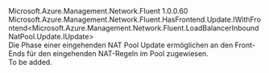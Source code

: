 <Type Name="IWithFrontend" FullName="Microsoft.Azure.Management.Network.Fluent.LoadBalancerInboundNatPool.Update.IWithFrontend">
  <TypeSignature Language="C#" Value="public interface IWithFrontend : Microsoft.Azure.Management.Network.Fluent.HasFrontend.Update.IWithFrontend&lt;Microsoft.Azure.Management.Network.Fluent.LoadBalancerInboundNatPool.Update.IUpdate&gt;" />
  <TypeSignature Language="ILAsm" Value=".class public interface auto ansi abstract IWithFrontend implements class Microsoft.Azure.Management.Network.Fluent.HasFrontend.Update.IWithFrontend`1&lt;class Microsoft.Azure.Management.Network.Fluent.LoadBalancerInboundNatPool.Update.IUpdate&gt;" />
  <TypeSignature Language="DocId" Value="T:Microsoft.Azure.Management.Network.Fluent.LoadBalancerInboundNatPool.Update.IWithFrontend" />
  <TypeSignature Language="VB.NET" Value="Public Interface IWithFrontend&#xA;Implements IWithFrontend(Of IUpdate)" />
  <TypeSignature Language="F#" Value="type IWithFrontend = interface&#xA;    interface IWithFrontend&lt;IUpdate&gt;" />
  <AssemblyInfo>
    <AssemblyName>Microsoft.Azure.Management.Network.Fluent</AssemblyName>
    <AssemblyVersion>1.0.0.60</AssemblyVersion>
  </AssemblyInfo>
  <Interfaces>
    <Interface>
      <InterfaceName>Microsoft.Azure.Management.Network.Fluent.HasFrontend.Update.IWithFrontend&lt;Microsoft.Azure.Management.Network.Fluent.LoadBalancerInboundNatPool.Update.IUpdate&gt;</InterfaceName>
    </Interface>
  </Interfaces>
  <Docs>
    <summary>
            Die Phase einer eingehenden NAT Pool Update ermöglichen an den Front-Ends für den eingehenden NAT-Regeln im Pool zugewiesen.
            </summary>
    <remarks>To be added.</remarks>
  </Docs>
  <Members />
</Type>